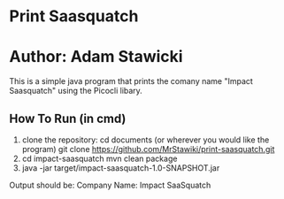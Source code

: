 # Print Saasquatch
# Author: Adam Stawicki

This is a simple java program that prints the comany name "Impact Saasquatch" using the Picocli libary.

## How To Run (in cmd)
1. clone the repository:
   cd documents (or wherever you would like the program)
  git clone https://github.com/MrStawiki/print-saasquatch.git
3. cd impact-saasquatch
   mvn clean package
5. java -jar target/impact-saasquatch-1.0-SNAPSHOT.jar

Output should be: Company Name: Impact SaaSquatch
